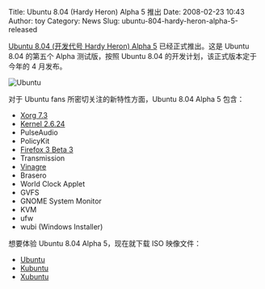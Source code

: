Title: Ubuntu 8.04 (Hardy Heron) Alpha 5 推出
Date: 2008-02-23 10:43
Author: toy
Category: News
Slug: ubuntu-804-hardy-heron-alpha-5-released

[Ubuntu 8.04 (开发代号 Hardy Heron) Alpha
5](http://www.ubuntu.com/testing/hardy/alpha5) 已经正式推出。这是 Ubuntu
8.04 的第五个 Alpha 测试版，按照 Ubuntu 8.04
的开发计划，该正式版本定于今年的 4 月发布。

![Ubuntu](http://i.linuxtoy.org/i/logo/ubuntu-logo.jpg)

对于 Ubuntu fans 所密切关注的新特性方面，Ubuntu 8.04 Alpha 5 包含：

-   [Xorg 7.3](http://linuxtoy.org/archives/xorg-73-released.html)
-   [Kernel
    2.6.24](http://linuxtoy.org/archives/linux-kernel-2624-released.html)
-   PulseAudio
-   PolicyKit
-   [Firefox 3 Beta
    3](http://linuxtoy.org/archives/firefox-30-beta-3-released.html)
-   Transmission
-   [Vinagre](http://linuxtoy.org/archives/vinagre.html)
-   Brasero
-   World Clock Applet
-   GVFS
-   GNOME System Monitor
-   KVM
-   ufw
-   wubi (Windows Installer)

想要体验 Ubuntu 8.04 Alpha 5，现在就下载 ISO 映像文件：

- [Ubuntu](http://cdimage.ubuntu.com/releases/hardy/alpha-5/)  
- [Kubuntu](http://cdimage.ubuntu.com/kubuntu/releases/hardy/alpha-5/)  
- [Xubuntu](http://cdimage.ubuntu.com/xubuntu/releases/hardy/alpha-5/)
